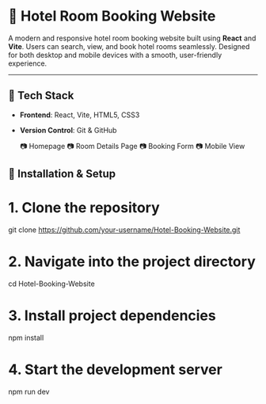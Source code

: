 # 🏨 Hotel Room Booking Website

A modern and responsive hotel room booking website built using **React** and **Vite**. Users can search, view, and book hotel rooms seamlessly. 
Designed for both desktop and mobile devices with a smooth, user-friendly experience.

---

## 🚀 Tech Stack

- **Frontend**: React, Vite, HTML5, CSS3
- **Version Control**: Git & GitHub

  📷 Homepage
📷 Room Details Page
📷 Booking Form
📷 Mobile View

## 🔧 Installation & Setup

# 1. Clone the repository
git clone https://github.com/your-username/Hotel-Booking-Website.git

# 2. Navigate into the project directory
cd Hotel-Booking-Website

# 3. Install project dependencies
npm install

# 4. Start the development server
npm run dev

   
